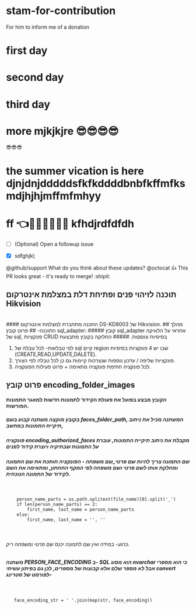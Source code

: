 # stam-for-contribution
For him to inform me of a donation

# first day
# second day
# third day
# more mjkjkjre 😎😎😎😎
😎😎😎
# the summer vication is here djnjdnjdddddsfkfkddddbnbfkffmfksmdjhjhjmffmfmhyy
# ff 👈💪💪🎤😊😵🤪 kfhdjrdfdfdh
- [ ] \(Optional) Open a followup issue
- [X] sdfghjkl;


@github/support What do you think about these updates?
@octocat :+1: This PR looks great - it's ready to merge! :shipit:



[^1]: My reference.
[^2]: To add line breaks within a footnote, prefix new lines with 2 spaces.
  This is a second line









## תוכנה לזיהוי פנים ופתיחת דלת במצלמת אינטרקום Hikvision

<br/>
#### התכנה מתחברת למצלמת אינטרקום DS-KD8003 של Hikvision.
## מהלך התוכנה-
## פרוט קובץ sql_adapter:
##### קובץ sql_adapter אחראי על הלוגיקה של sql, פונקציות CRUD בסיסיות ונוסםות.
##### החלוקה בקובץ מתבצעת  

1. לפי טבלאות- לכל טבלה של sql קיים region שבו יש 4 פונקציות בסיסיות (CREATE,READ,UPDATE,DALETE).
2. פונקציות שליפה / עדכון נוספות שנצרכות קיימות גם כן לכל טבלה לפי הצורך.
3. לכל פונקציה חתימת פונקציה מתאימה + פרוט פעילות הפונקציה.
   <br/>
## פרוט קובץ encoding_folder_images
#### הקובץ מבצע בפועל את פעולת הקידוד לתמונות חדשות למאגר התמונות המורשות.
##### בקובץ מוקצה משתנה קבוע בשם faces_folder_path, המשתנה מכיל את ניתוב תיקיית התמונות במחשב,
##### פונקציה encoding_authorized_faces מקבלת את ניתוב תיקיית התמונות, עוברת על התמונות שבתיקיה ויוצרת קידוד לפנים
##### שם התמונה צריך להיות שם פרטי_שם משפחה - הפונקציה חותכת את שם התמונה ומחלקת אותו לשם פרטי ושם משפחה לפי המקף התחתון, ומתאימה את השם לקידוד של התמונה הנוכחית.

 <br/>
 
        person_name_parts = os.path.splitext(file_name)[0].split('_')
        if len(person_name_parts) == 2:
            first_name, last_name = person_name_parts
        else:
            first_name, last_name = '', ''
 <br/>
 
###### כרגע- במידה ואין שם לתמונה יכנס שם פרטי ומשפחה ריק. 
##### משתנה PERSON_FACE_ENCODING ב- SQL הוא מסוג nvarchar כי הוא מספרי אבל לא מספר שלם אלא קבוצות של מספרים, לכן גם בפיתון עשיתי convert לפורמט של סטרינג-
 <br/>

       face_encoding_str = ' '.join(map(str, face_encoding))



